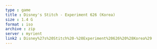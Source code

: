 ```yaml
---
type : game
title : Disney's Stitch - Experiment 626 (Korea)
size : 1.4 G
format : iso
archive : zip
server : myrient
link2 : Disney%27s%20Stitch%20-%20Experiment%20626%20%28Korea%29
---
```

